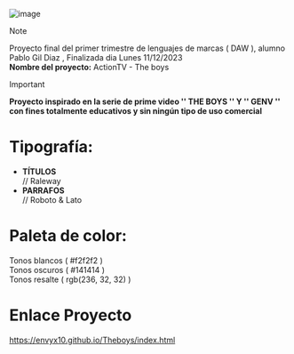 ![image](https://github.com/envyx10/Theboys/assets/29457987/e72a1b92-d2ce-45e1-b22c-247ea8773c9d)

> [!NOTE]
> Proyecto final del primer trimestre de lenguajes de marcas ( DAW ), alumno Pablo Gil Diaz , Finalizada dia Lunes 11/12/2023 <br>
**Nombre del proyecto:** ActionTV - The boys

>[!IMPORTANT]
> **Proyecto inspirado en la serie de prime video '' THE BOYS '' Y '' GENV '' con fines totalmente educativos y sin ningún tipo de uso comercial**
>
# Tipografía:
- **TÍTULOS** <br>// Raleway <br>
- **PARRAFOS** <br>// Roboto & Lato
  
# Paleta de color:
Tonos blancos ( #f2f2f2 ) <br>
Tonos oscuros ( #141414 ) <br>
Tonos resalte ( rgb(236, 32, 32) )  <br>


# Enlace Proyecto
https://envyx10.github.io/Theboys/index.html
